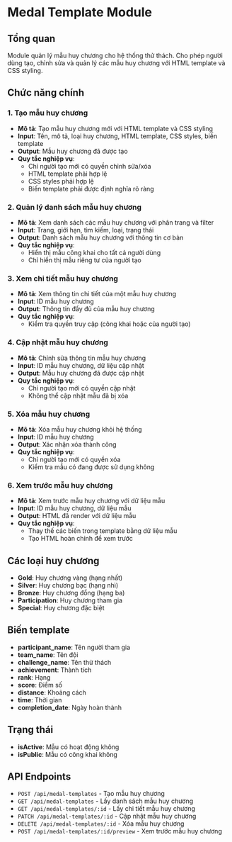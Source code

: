 # Medal Template Module

## Tổng quan
Module quản lý mẫu huy chương cho hệ thống thử thách. Cho phép người dùng tạo, chỉnh sửa và quản lý các mẫu huy chương với HTML template và CSS styling.

## Chức năng chính

### 1. Tạo mẫu huy chương
- **Mô tả**: Tạo mẫu huy chương mới với HTML template và CSS styling
- **Input**: Tên, mô tả, loại huy chương, HTML template, CSS styles, biến template
- **Output**: Mẫu huy chương đã được tạo
- **Quy tắc nghiệp vụ**:
  - Chỉ người tạo mới có quyền chỉnh sửa/xóa
  - HTML template phải hợp lệ
  - CSS styles phải hợp lệ
  - Biến template phải được định nghĩa rõ ràng

### 2. Quản lý danh sách mẫu huy chương
- **Mô tả**: Xem danh sách các mẫu huy chương với phân trang và filter
- **Input**: Trang, giới hạn, tìm kiếm, loại, trạng thái
- **Output**: Danh sách mẫu huy chương với thông tin cơ bản
- **Quy tắc nghiệp vụ**:
  - Hiển thị mẫu công khai cho tất cả người dùng
  - Chỉ hiển thị mẫu riêng tư của người tạo

### 3. Xem chi tiết mẫu huy chương
- **Mô tả**: Xem thông tin chi tiết của một mẫu huy chương
- **Input**: ID mẫu huy chương
- **Output**: Thông tin đầy đủ của mẫu huy chương
- **Quy tắc nghiệp vụ**:
  - Kiểm tra quyền truy cập (công khai hoặc của người tạo)

### 4. Cập nhật mẫu huy chương
- **Mô tả**: Chỉnh sửa thông tin mẫu huy chương
- **Input**: ID mẫu huy chương, dữ liệu cập nhật
- **Output**: Mẫu huy chương đã được cập nhật
- **Quy tắc nghiệp vụ**:
  - Chỉ người tạo mới có quyền cập nhật
  - Không thể cập nhật mẫu đã bị xóa

### 5. Xóa mẫu huy chương
- **Mô tả**: Xóa mẫu huy chương khỏi hệ thống
- **Input**: ID mẫu huy chương
- **Output**: Xác nhận xóa thành công
- **Quy tắc nghiệp vụ**:
  - Chỉ người tạo mới có quyền xóa
  - Kiểm tra mẫu có đang được sử dụng không

### 6. Xem trước mẫu huy chương
- **Mô tả**: Xem trước mẫu huy chương với dữ liệu mẫu
- **Input**: ID mẫu huy chương, dữ liệu mẫu
- **Output**: HTML đã render với dữ liệu mẫu
- **Quy tắc nghiệp vụ**:
  - Thay thế các biến trong template bằng dữ liệu mẫu
  - Tạo HTML hoàn chỉnh để xem trước

## Các loại huy chương
- **Gold**: Huy chương vàng (hạng nhất)
- **Silver**: Huy chương bạc (hạng nhì)
- **Bronze**: Huy chương đồng (hạng ba)
- **Participation**: Huy chương tham gia
- **Special**: Huy chương đặc biệt

## Biến template
- **participant_name**: Tên người tham gia
- **team_name**: Tên đội
- **challenge_name**: Tên thử thách
- **achievement**: Thành tích
- **rank**: Hạng
- **score**: Điểm số
- **distance**: Khoảng cách
- **time**: Thời gian
- **completion_date**: Ngày hoàn thành

## Trạng thái
- **isActive**: Mẫu có hoạt động không
- **isPublic**: Mẫu có công khai không

## API Endpoints
- `POST /api/medal-templates` - Tạo mẫu huy chương
- `GET /api/medal-templates` - Lấy danh sách mẫu huy chương
- `GET /api/medal-templates/:id` - Lấy chi tiết mẫu huy chương
- `PATCH /api/medal-templates/:id` - Cập nhật mẫu huy chương
- `DELETE /api/medal-templates/:id` - Xóa mẫu huy chương
- `POST /api/medal-templates/:id/preview` - Xem trước mẫu huy chương
